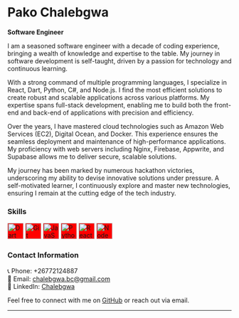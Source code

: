 # Pako Chalebgwa

**Software Engineer**

I am a seasoned software engineer with a decade of coding experience, bringing a wealth of knowledge and expertise to the table. My journey in software development is self-taught, driven by a passion for technology and continuous learning.

With a strong command of multiple programming languages, I specialize in React, Dart, Python, C#, and Node.js. I find the most efficient solutions to create robust and scalable applications across various platforms. My expertise spans full-stack development, enabling me to build both the front-end and back-end of applications with precision and efficiency.

Over the years, I have mastered cloud technologies such as Amazon Web Services (EC2), Digital Ocean, and Docker. This experience ensures the seamless deployment and maintenance of high-performance applications. My proficiency with web servers including Nginx, Firebase, Appwrite, and Supabase allows me to deliver secure, scalable solutions.

My journey has been marked by numerous hackathon victories, underscoring my ability to devise innovative solutions under pressure. A self-motivated learner, I continuously explore and master new technologies, ensuring I remain at the cutting edge of the tech industry.

### Skills
<p align="left">
<a href="https://dart.dev/" target="_blank" rel="noreferrer"><img src="https://raw.githubusercontent.com/danielcranney/readme-generator/main/public/icons/skills/dart-colored.svg" width="36" height="36" alt="Dart" style="background-color:#ff0000;" /></a>
<a href="https://git-scm.com/" target="_blank" rel="noreferrer"><img src="https://raw.githubusercontent.com/danielcranney/readme-generator/main/public/icons/skills/git-colored.svg" width="36" height="36" alt="Git" style="background-color:#ff0000;" /></a>
<a href="https://developer.mozilla.org/en-US/docs/Web/JavaScript" target="_blank" rel="noreferrer"><img src="https://raw.githubusercontent.com/danielcranney/readme-generator/main/public/icons/skills/javascript-colored.svg" width="36" height="36" alt="JavaScript" style="background-color:#ff0000;" /></a>
<a href="https://www.python.org/" target="_blank" rel="noreferrer"><img src="https://raw.githubusercontent.com/danielcranney/readme-generator/main/public/icons/skills/python-colored.svg" width="36" height="36" alt="Python" style="background-color:#ff0000;" /></a>
<a href="https://reactjs.org/" target="_blank" rel="noreferrer"><img src="https://raw.githubusercontent.com/danielcranney/readme-generator/main/public/icons/skills/react-colored.svg" width="36" height="36" alt="React" style="background-color:#ff0000;" /></a>
<a href="https://nodejs.org/en/" target="_blank" rel="noreferrer"><img src="https://raw.githubusercontent.com/danielcranney/readme-generator/main/public/icons/skills/nodejs-colored.svg" width="36" height="36" alt="NodeJS" style="background-color:#ff0000;" /></a>
</p>

### Contact Information
📞 Phone: +26772124887  
📧 Email: chalebgwa.bc@gmail.com  
💼 LinkedIn: [Chalebgwa](https://www.linkedin.com/in/chalebgwa)  

Feel free to connect with me on [GitHub](https://github.com/chalebgwa) or reach out via email.

---
